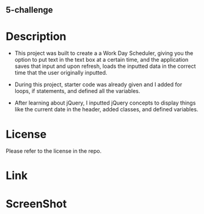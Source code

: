 ## 5-challenge

# Description

- This project was built to create a a Work Day Scheduler, giving you the option to put text in the text box at a certain time, and the application saves that input and upon refresh, loads the inputted data in the correct time that the user originally inputted. 

- During this project, starter code was already given and I added for loops, if statements, and defined all the variables. 

- After learning about jQuery, I inputted jQuery concepts to display things like the current date in the header, added classes, and defined variables. 

# License

Please refer to the license in the repo. 

# Link 



# ScreenShot 